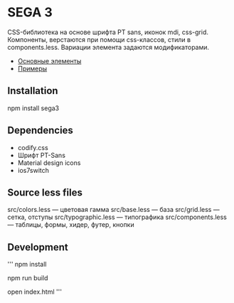 # SEGA 3

СSS-библиотека на основе шрифта PT sans, иконок mdi, css-grid. 
Компоненты, верстаются при помощи css-классов, стили в components.less. 
Вариации элемента задаются модификаторами.

- [Основные элементы](http://signaltech.github.io/sega3/)
- [Примеры](http://signaltech.github.io/sega3/examples.html)

## Installation

npm install sega3 

<link rel="stylesheet" href="node_modules/sega3/sega3.css" />

## Dependencies
- codify.css
- Шрифт PT-Sans
- Material design icons
- ios7switch

## Source less files
src/colors.less — цветовая гамма
src/base.less — база
src/grid.less — сетка, отступы
src/typographic.less — типографика
src/components.less — таблицы, формы, хидер, футер, кнопки

## Development
'''
  npm install
  
  npm run build
  
  open index.html
'''
